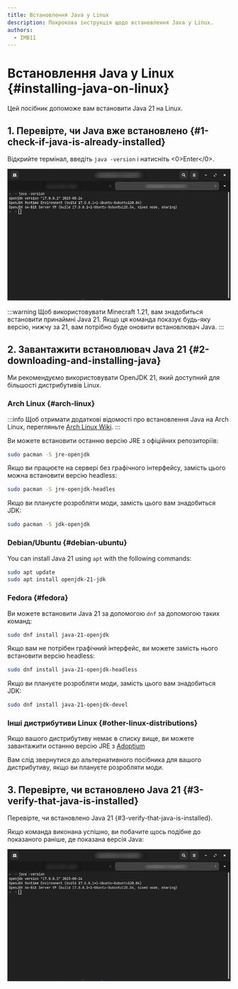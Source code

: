 ```yaml
---
title: Встановлення Java у Linux
description: Покрокова інструкція щодо встановлення Java у Linux.
authors:
  - IMB11
---
```


# Встановлення Java у Linux {#installing-java-on-linux}

Цей посібник допоможе вам встановити Java 21 на Linux.

## 1. Перевірте, чи Java вже встановлено {#1-check-if-java-is-already-installed}

Відкрийте термінал, введіть `java -version` і натисніть <0>Enter</0>.

![Термінал із введеним "java -version"](/assets/players/installing-java/linux-java-version.png)

:::warning
Щоб використовувати Minecraft 1.21, вам знадобиться встановити принаймні Java 21. Якщо ця команда показує будь-яку версію, нижчу за 21, вам потрібно буде оновити встановлювач Java.
:::

## 2. Завантажити встановлювач Java 21 {#2-downloading-and-installing-java}

Ми рекомендуємо використовувати OpenJDK 21, який доступний для більшості дистрибутивів Linux.

### Arch Linux {#arch-linux}

:::info
Щоб отримати додаткові відомості про встановлення Java на Arch Linux, перегляньте [Arch Linux Wiki](https://wiki.archlinux.org/title/Java).
:::

Ви можете встановити останню версію JRE з офіційних репозиторіїв:

```sh
sudo pacman -S jre-openjdk
```

Якщо ви працюєте на сервері без графічного інтерфейсу, замість цього можна встановити версію headless:

```sh
sudo pacman -S jre-openjdk-headles
```

Якщо ви плануєте розробляти моди, замість цього вам знадобиться JDK:

```sh
sudo pacman -S jdk-openjdk
```

### Debian/Ubuntu {#debian-ubuntu}

You can install Java 21 using `apt` with the following commands:

```sh
sudo apt update
sudo apt install openjdk-21-jdk
```

### Fedora {#fedora}

Ви можете встановити Java 21 за допомогою `dnf` за допомогою таких команд:

```sh
sudo dnf install java-21-openjdk
```

Якщо вам не потрібен графічний інтерфейс, ви можете замість нього встановити версію headless:

```sh
sudo dnf install java-21-openjdk-headless
```

Якщо ви плануєте розробляти моди, замість цього вам знадобиться JDK:

```sh
sudo dnf install java-21-openjdk-devel
```

### Інші дистрибутиви Linux {#other-linux-distributions}

Якщо вашого дистрибутиву немає в списку вище, ви можете завантажити останню версію JRE з [Adoptium](https://adoptium.net/temurin/)

Вам слід звернутися до альтернативного посібника для вашого дистрибутиву, якщо ви плануєте розробляти моди.

## 3. Перевірте, чи встановлено Java 21 {#3-verify-that-java-is-installed}

Перевірте, чи встановлено Java 21 {#3-verify-that-java-is-installed}.

Якщо команда виконана успішно, ви побачите щось подібне до показаного раніше, де показана версія Java:

![Термінал із введеним "java -version"](/assets/players/installing-java/linux-java-version.png)
